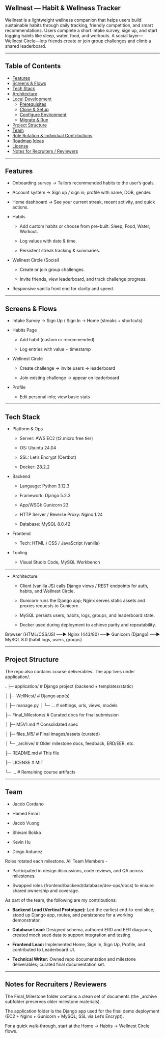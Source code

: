 ## Wellnest — Habit & Wellness Tracker

Wellnest is a lightweight wellness companion that helps users build sustainable habits through daily tracking, friendly competition, and smart recommendations. Users complete a short intake survey, sign up, and start logging habits like sleep, water, food, and workouts. A social layer—Wellnest Circle—lets friends create or join group challenges and climb a shared leaderboard.

---

## Table of Contents

- [Features](#features)
- [Screens & Flows](#screens--flows)
- [Tech Stack](#tech-stack)
- [Architecture](#architecture)
- [Local Development](#local-development)
  - [Prerequisites](#1-prerequisites)
  - [Clone & Setup](#2-clone--set-up-a-virtual-environment)
  - [Configure Environment](#3-configure-environment)
  - [Migrate & Run](#4-apply-migrations--run)
- [Project Structure](#project-structure)
- [Team](#team)
- [Role Rotation & Individual Contributions](#role-rotation--individual-contributions)
- [Roadmap Ideas](#roadmap-ideas)
- [License](#license)
- [Notes for Recruiters / Reviewers](#notes-for-recruiters--reviewers)

---

## Features

- Onboarding survey → Tailors recommended habits to the user’s goals.

- Account system → Sign up / sign in; profile with name, DOB, gender.

- Home dashboard → See your current streak, recent activity, and quick actions.

- Habits

  - Add custom habits or choose from pre-built: Sleep, Food, Water, Workout.

  - Log values with date & time.

  - Persistent streak tracking & summaries.

- Wellnest Circle (Social)

  - Create or join group challenges.

  - Invite friends, view leaderboard, and track challenge progress.

- Responsive vanilla front end for clarity and speed.

---

## Screens & Flows

- Intake Survey → Sign Up / Sign In → Home (streaks + shortcuts)

- Habits Page

  - Add habit (custom or recommended)

  - Log entries with value + timestamp

- Wellnest Circle

  - Create challenge → invite users → leaderboard

  - Join existing challenge → appear on leaderboard

- Profile

  - Edit personal info; view basic stats

 ---

## Tech Stack

- Platform & Ops

  - Server: AWS EC2 (t2.micro free tier)

  - OS: Ubuntu 24.04

  - SSL: Let’s Encrypt (Certbot)

  - Docker: 28.2.2

- Backend

  - Language: Python 3.12.3

  - Framework: Django 5.2.3

  - App/WSGI: Gunicorn 23

  - HTTP Server / Reverse Proxy: Nginx 1.24

  - Database: MySQL 8.0.42

- Frontend

  - Tech: HTML / CSS / JavaScript (vanilla)

- Tooling

  - Visual Studio Code, MySQL Workbench
 
---

- Architecture

  - Client (vanilla JS) calls Django views / REST endpoints for auth, habits, and Wellnest Circle.

  - Gunicorn runs the Django app; Nginx serves static assets and proxies requests to Gunicorn.

  - MySQL persists users, habits, logs, groups, and leaderboard state.

  - Docker used during deployment to achieve parity and repeatability.

Browser (HTML/CSS/JS) ──► Nginx (443/80) ──► Gunicorn (Django) ──► MySQL 8.0 (habit logs, users, groups)
                           
---

## Project Structure

The repo also contains course deliverables. The app lives under application/.

.
├─ application/                 # Django project (backend + templates/static)

│  ├─ WellNest/                 # Django app(s)

│  ├─ manage.py
│  └─ ...                       # settings, urls, views, models

├─ Final_Milestone/             # Curated docs for final submission

│  ├─ M5V1.md                   # Consolidated spec

│  ├─ files_M5/                 # Final images/assets (curated)

│  └─ _archive/                 # Older milestone docs, feedback, ERD/EER, etc.

├─ README.md                    # This file

├─ LICENSE                      # MIT

└─ ...                          # Remaining course artifacts

---

## Team

- Jacob Cordano

- Hamed Emari

- Jacob Vuong

- Shivani Bokka

- Kevin Hu

- Diego Antunez

Roles rotated each milestone. All Team Members - 

- Participated in design discussions, code reviews, and QA across milestones.

- Swapped roles (frontend/backend/database/dev-ops/docs) to ensure shared ownership and coverage.

As part of the team, the following are my contributions:

- **Backend Lead (Vertical Prototype):** Led the earliest end-to-end slice; stood up Django app, routes, and persistence for a working demonstrator.

- **Database Lead:** Designed schema, authored ERD and EER diagrams, created mock seed data to support integration and testing.

- **Frontend Lead:** Implemented Home, Sign In, Sign Up, Profile, and contributed to Leaderboard UI.

- **Technical Writer:** Owned repo documentation and milestone deliverables; curated final documentation set.

---

## Notes for Recruiters / Reviewers

The Final_Milestone folder contains a clean set of documents (the _archive subfolder preserves older milestone materials).

The application folder is the Django app used for the final demo deployment (EC2 + Nginx + Gunicorn + MySQL; SSL via Let’s Encrypt).

For a quick walk-through, start at the Home → Habits → Wellnest Circle flows.
